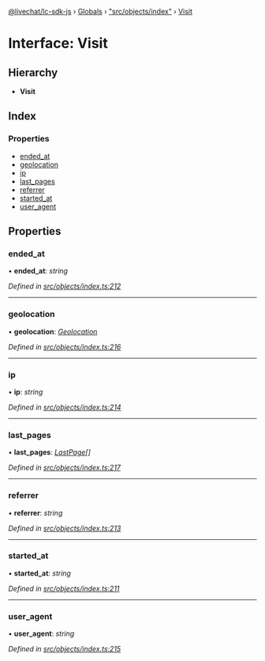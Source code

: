 [@livechat/lc-sdk-js](../README.md) › [Globals](../globals.md) › ["src/objects/index"](../modules/_src_objects_index_.md) › [Visit](_src_objects_index_.visit.md)

# Interface: Visit

## Hierarchy

* **Visit**

## Index

### Properties

* [ended_at](_src_objects_index_.visit.md#ended_at)
* [geolocation](_src_objects_index_.visit.md#geolocation)
* [ip](_src_objects_index_.visit.md#ip)
* [last_pages](_src_objects_index_.visit.md#last_pages)
* [referrer](_src_objects_index_.visit.md#referrer)
* [started_at](_src_objects_index_.visit.md#started_at)
* [user_agent](_src_objects_index_.visit.md#user_agent)

## Properties

###  ended_at

• **ended_at**: *string*

*Defined in [src/objects/index.ts:212](https://github.com/livechat/lc-sdk-js/blob/ac28f06/src/objects/index.ts#L212)*

___

###  geolocation

• **geolocation**: *[Geolocation](_src_objects_index_.geolocation.md)*

*Defined in [src/objects/index.ts:216](https://github.com/livechat/lc-sdk-js/blob/ac28f06/src/objects/index.ts#L216)*

___

###  ip

• **ip**: *string*

*Defined in [src/objects/index.ts:214](https://github.com/livechat/lc-sdk-js/blob/ac28f06/src/objects/index.ts#L214)*

___

###  last_pages

• **last_pages**: *[LastPage](_src_objects_index_.lastpage.md)[]*

*Defined in [src/objects/index.ts:217](https://github.com/livechat/lc-sdk-js/blob/ac28f06/src/objects/index.ts#L217)*

___

###  referrer

• **referrer**: *string*

*Defined in [src/objects/index.ts:213](https://github.com/livechat/lc-sdk-js/blob/ac28f06/src/objects/index.ts#L213)*

___

###  started_at

• **started_at**: *string*

*Defined in [src/objects/index.ts:211](https://github.com/livechat/lc-sdk-js/blob/ac28f06/src/objects/index.ts#L211)*

___

###  user_agent

• **user_agent**: *string*

*Defined in [src/objects/index.ts:215](https://github.com/livechat/lc-sdk-js/blob/ac28f06/src/objects/index.ts#L215)*
